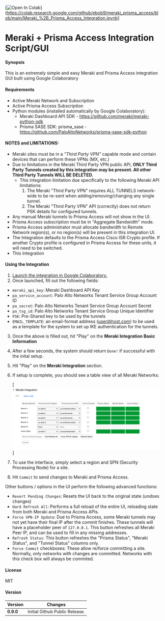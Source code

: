 [![Open In Colab](https://colab.research.google.com/assets/colab-badge.svg)](https://colab.research.google.com/github/ebob9/meraki_prisma_access/blob/main/Meraki_%2B_Prisma_Access_Integration.ipynb]
# Meraki + Prisma Access Integration Script/GUI

#### Synopsis
This is an extremely simple and easy Meraki and Prisma Access integration GUI built using Google Colaboratory

#### Requirements
* Active Meraki Network and Subscription
* Active Prisma Access Subscription
* Python modules (installed automatically by Google Colaboratory):
    * Meraki Dashboard API SDK - <https://github.com/meraki/meraki-python-sdk> 
    * Prisma SASE SDK: prisma_sase - <https://github.com/PaloAltoNetworks/prisma-sase-sdk-python>

#### NOTES and LIMITATIONS:
* Meraki sites must be in a _"Third Party VPN"_ capable mode and contain devices that can perform these VPNs (MX, etc.)
* Due to limitations in the Meraki Third Party VPN public API, **ONLY Third Party Tunnels created by this integration may be present. All other Third Party Tunnels WILL BE DELETED.**
  * This integration limitation due specifically to the following Meraki API limitations:
    1. The Meraki "Third Party VPN" requires ALL TUNNELS network-wide to be re-sent when adding/removing/changing any single tunnel.
    2. The Meraki "Third Party VPN" API (correctly) does not return PSK details for configured tunnels.
* Any manual Meraki tunnels to Prisma Access will not show in the UI.
* Prisma Access subscription must be in "Aggregate Bandwidth" mode.
* Prisma Access administrator must allocate bandwidth to Remote Network region(s), or no region(s) will be present in this integration UI.
* The Integration defaults to the Prisma Access Cisco ISR Crypto profile. If another Crypto profile is configured in Prisma Access for these units, it will need to be switched.
* This Integration 

#### Using the Integration
1. [Launch the integration in Google Colaboratory.](https://colab.research.google.com/github/ebob9/meraki_prisma_access/blob/main/Meraki_%2B_Prisma_Access_Integration.ipynb)
2. Once launched, fill out the following fields:
  * `meraki_api_key`: Meraki Dashboard API Key
  * `pa_service_account`: Palo Alto Networks Tenant Service Group Account ID
  * `pa_secret`: Palo Alto Networks Tenant Service Group Account Secret
  * `pa_tsg_id`: Palo Alto Networks Tenant Service Group Unique Identifier
  * `PSK`: Pre-Shared key to be used by the tunnels
  * `EMAIL_TEMPLATE`: an email-format address (user@host.com) to be used as a template for the system to set up IKE authentication for the tunnels.
3. Once the above is filled out, hit "Play" on the **Meraki Integration Basic Information**
4. After a few seconds, the system should return `Done!` if successful with the inital setup.
5. Hit "Play" on the **Meraki Integration** section.
6. If setup is complete, you should see a table view of all Meraki Networks:

   [![Integration Notebook Screenshot](https://raw.githubusercontent.com/ebob9/meraki_prisma_access/master/images/integration-example.png)]
7. To use the interface, simply select a region and SPN (Security Processing Node) for a site. 
8. Hit `Commit` to send changes to Meraki and Prisma Access.

Other buttons / options in the UI perform the following advanced functions:
* `Revert Pending Changes`: Resets the UI back to the original state (undoes changes)
* `Hard Refresh All`: Performs a full reload of the entire UI, reloading state from both Meraki and Prisma Access APIs.
* `Force VPN-IP Update`: Due to Prisma Access, some Meraki tunnels may not yet have their final IP after the commit finishes. These tunnels will have a placeholder peer of `127.0.0.1`. This button refreshes all Meraki Peer IP, and can be used to fill in any missing addresses.
* `Refresh Status`: This button refreshes the "Prisma Status", "Meraki Status", and "Tunnel Status" columns only.
* `Force Commit` checkboxes: These allow re/force committing a site. Normally, only networks with changes are committed. Networks with this check box will always be commited.

#### License
MIT

#### Version
| Version   | Changes                        |
|-----------|--------------------------------|
| **0.9.0** | Initial Github Public Release. |
